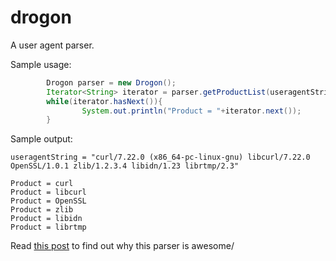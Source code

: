 drogon
======

A user agent parser.

Sample usage:

```java
		Drogon parser = new Drogon(); 
		Iterator<String> iterator = parser.getProductList(useragentString).iterator();
		while(iterator.hasNext()){
				System.out.println("Product = "+iterator.next());
		}
```

Sample output:

```
useragentString = "curl/7.22.0 (x86_64-pc-linux-gnu) libcurl/7.22.0 OpenSSL/1.0.1 zlib/1.2.3.4 libidn/1.23 librtmp/2.3"

Product = curl
Product = libcurl
Product = OpenSSL
Product = zlib
Product = libidn
Product = librtmp
```

Read [this post](http://nachivpn.blogspot.in/2015/03/blocking-user-agents-efficiently.html) to find out why this parser is awesome/